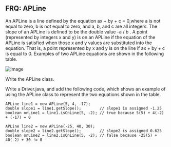 ## FRQ: APLine

An APLine is a line defined by the equation ax + by + c = 0,where a is not equal to zero, b is not equal to zero, and a, b, and c are all integers. The slope of an APLine is defined to be the double value -a / b . A point (represented by integers x and y) is on an APLine if the equation of the APLine is satisfied when those x and y values are substituted into the equation. That is, a point represented by x and y is on the line if ax + by + c is equal to 0. Examples of two APLine equations are shown in the following table.

![image](https://github.com/novillo-cs/apcsa_material/assets/123229891/0d3e070b-62f1-4a24-97f7-36857d4a8013)


Write the APLine class.

Write a Driver.java, and add the following code, which shows an example of using the APLine class to represent the two equations shown in the table.

```
APLine line1 = new APLine(5, 4, -17);
double slope1 = line1.getSlope();        // slope1 is assigned -1.25
boolean onLine1 = line1.isOnLine(5, -2); // true because 5(5) + 4(-2) + (-17) = 0

APLine line2 = new APLine(-25, 40, 30);
double slope2 = line2.getSlope();        // slope2 is assigned 0.625
boolean onLine2 = line2.isOnLine(5, -2); // false because -25(5) + 40(-2) + 30 != 0
```
